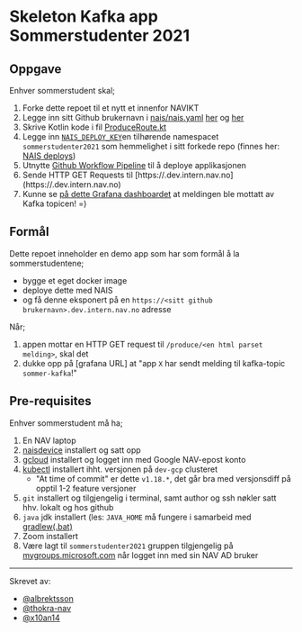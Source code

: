 # Skeleton Kafka app Sommerstudenter 2021

## Oppgave

Enhver sommerstudent skal;
1. Forke dette repoet til et nytt et innenfor NAVIKT
2. Legge inn sitt Github brukernavn i [nais/nais.yaml](nais/nais.yaml) [her](nais/nais.yaml#L4) og [her](nais/nais.yaml#L30)
3. Skrive Kotlin kode i fil [ProduceRoute.kt](src/main/kotlin/no/nav/ProduceRoute.kt#L17)
4. Legge inn [`NAIS_DEPLOY_KEY`](nais/nais.yaml#L30)en tilhørende namespacet `sommerstudenter2021` som hemmelighet i sitt forkede repo (finnes her: [NAIS deploys](deploy.nais.io))
5. Utnytte [Github Workflow Pipeline](.github/workflows/main.yaml) til å deploye applikasjonen
6. Sende HTTP GET Requests til [https://<github brukernavn>.dev.intern.nav.no](https://<github brukernavn>.dev.intern.nav.no)
7. Kunne se [på dette Grafana dashboardet]() at meldingen ble mottatt av Kafka topicen! =)

## Formål
Dette repoet inneholder en demo app som har som formål å la sommerstudentene;
- bygge et eget docker image
- deploye dette med NAIS
- og få denne eksponert på en `https://<sitt github brukernavn>.dev.intern.nav.no` adresse

Når;
1. appen mottar en HTTP GET request til `/produce/<en html parset melding>`, skal det 
2. dukke opp på [grafana URL] at "app `X` har sendt melding til kafka-topic `sommer-kafka`!"

## Pre-requisites

Enhver sommerstudent må ha;
1. En NAV laptop
2. [naisdevice](https://doc.nais.io/device/) installert og satt opp
3. [gcloud](https://cloud.google.com/sdk/docs/install) installert og logget inn med Google NAV-epost konto
4. [kubectl](https://kubernetes.io/docs/tasks/tools/) installert ihht. versjonen på `dev-gcp` clusteret
    - "At time of commit" er dette `v1.18.*`, det går bra med versjonsdiff på opptil 1-2 feature versjoner
5. `git` installert og tilgjengelig i terminal, samt author og ssh nøkler satt hhv. lokalt og hos github
6. `java` jdk installert (les: `JAVA_HOME` må fungere i samarbeid med [gradlew(.bat)](gradlew)
7. Zoom installert
8. Være lagt til `sommerstudenter2021` gruppen tilgjengelig på [mygroups.microsoft.com](https://mygroups.microsoft.com) når logget inn med sin NAV AD bruker

---
Skrevet av:
- [@albrektsson](github.com/albrektsson)
- [@thokra-nav](github.com/thokra-nav)
- [@x10an14](github.com/x10an14)

